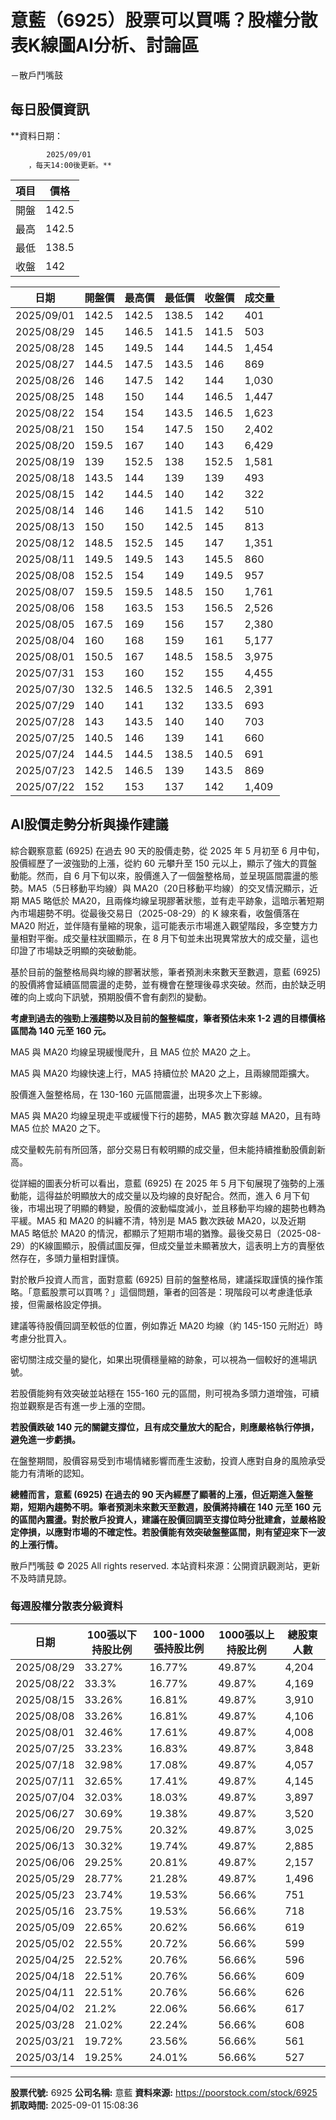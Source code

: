 # 意藍（6925）股票可以買嗎？股權分散表K線圖AI分析、討論區
－散戶鬥嘴鼓

## 每日股價資訊

**資料日期：
        
            2025/09/01
        ，每天14:00後更新。**

| 項目 | 價格 |
|------|------|
| 開盤 | 142.5 |
| 最高 | 142.5 |
| 最低 | 138.5 |
| 收盤 | 142 |

| 日期 | 開盤價 | 最高價 | 最低價 | 收盤價 | 成交量 |
|------|--------|--------|--------|--------|--------|
| 2025/09/01 | 142.5 | 142.5 | 138.5 | 142 | 401 |
| 2025/08/29 | 145 | 146.5 | 141.5 | 141.5 | 503 |
| 2025/08/28 | 145 | 149.5 | 144 | 144.5 | 1,454 |
| 2025/08/27 | 144.5 | 147.5 | 143.5 | 146 | 869 |
| 2025/08/26 | 146 | 147.5 | 142 | 144 | 1,030 |
| 2025/08/25 | 148 | 150 | 144 | 146.5 | 1,447 |
| 2025/08/22 | 154 | 154 | 143.5 | 146.5 | 1,623 |
| 2025/08/21 | 150 | 154 | 147.5 | 150 | 2,402 |
| 2025/08/20 | 159.5 | 167 | 140 | 143 | 6,429 |
| 2025/08/19 | 139 | 152.5 | 138 | 152.5 | 1,581 |
| 2025/08/18 | 143.5 | 144 | 139 | 139 | 493 |
| 2025/08/15 | 142 | 144.5 | 140 | 142 | 322 |
| 2025/08/14 | 146 | 146 | 141.5 | 142 | 510 |
| 2025/08/13 | 150 | 150 | 142.5 | 145 | 813 |
| 2025/08/12 | 148.5 | 152.5 | 145 | 147 | 1,351 |
| 2025/08/11 | 149.5 | 149.5 | 143 | 145.5 | 860 |
| 2025/08/08 | 152.5 | 154 | 149 | 149.5 | 957 |
| 2025/08/07 | 159.5 | 159.5 | 148.5 | 150 | 1,761 |
| 2025/08/06 | 158 | 163.5 | 153 | 156.5 | 2,526 |
| 2025/08/05 | 167.5 | 169 | 156 | 157 | 2,380 |
| 2025/08/04 | 160 | 168 | 159 | 161 | 5,177 |
| 2025/08/01 | 150.5 | 167 | 148.5 | 158.5 | 3,975 |
| 2025/07/31 | 153 | 160 | 152 | 155 | 4,455 |
| 2025/07/30 | 132.5 | 146.5 | 132.5 | 146.5 | 2,391 |
| 2025/07/29 | 140 | 141 | 132 | 133.5 | 693 |
| 2025/07/28 | 143 | 143.5 | 140 | 140 | 703 |
| 2025/07/25 | 140.5 | 146 | 139 | 141 | 660 |
| 2025/07/24 | 144.5 | 144.5 | 138.5 | 140.5 | 691 |
| 2025/07/23 | 142.5 | 146.5 | 139 | 143.5 | 869 |
| 2025/07/22 | 152 | 153 | 137 | 142 | 1,409 |

## AI股價走勢分析與操作建議

綜合觀察意藍 (6925) 在過去 90 天的股價走勢，從 2025 年 5 月初至 6 月中旬，股價經歷了一波強勁的上漲，從約 60 元攀升至 150 元以上，顯示了強大的買盤動能。然而，自 6 月下旬以來，股價進入了一個盤整格局，並呈現區間震盪的態勢。MA5（5日移動平均線）與 MA20（20日移動平均線）的交叉情況顯示，近期 MA5 略低於 MA20，且兩條均線呈現膠著狀態，並有走平跡象，這暗示著短期內市場趨勢不明。從最後交易日（2025-08-29）的 K 線來看，收盤價落在 MA20 附近，並伴隨有量縮的現象，這可能表示市場進入觀望階段，多空雙方力量相對平衡。成交量柱狀圖顯示，在 8 月下旬並未出現異常放大的成交量，這也印證了市場缺乏明顯的突破動能。

基於目前的盤整格局與均線的膠著狀態，筆者預測未來數天至數週，意藍 (6925) 的股價將會延續區間震盪的走勢，並有機會在整理後尋求突破。然而，由於缺乏明確的向上或向下訊號，預期股價不會有劇烈的變動。

**考慮到過去的強勁上漲趨勢以及目前的盤整幅度，筆者預估未來 1-2 週的目標價格區間為 140 元至 160 元。**

MA5 與 MA20 均線呈現緩慢爬升，且 MA5 位於 MA20 之上。

MA5 與 MA20 均線快速上行，MA5 持續位於 MA20 之上，且兩線間距擴大。

股價進入盤整格局，在 130-160 元區間震盪，出現多次上下影線。

MA5 與 MA20 均線呈現走平或緩慢下行的趨勢，MA5 數次穿越 MA20，且有時 MA5 位於 MA20 之下。

成交量較先前有所回落，部分交易日有較明顯的成交量，但未能持續推動股價創新高。

從詳細的圖表分析可以看出，意藍 (6925) 在 2025 年 5 月下旬展現了強勢的上漲動能，這得益於明顯放大的成交量以及均線的良好配合。然而，進入 6 月下旬後，市場出現了明顯的轉變，股價的波動幅度減小，並且移動平均線的趨勢也轉為平緩。MA5 和 MA20 的糾纏不清，特別是 MA5 數次跌破 MA20，以及近期 MA5 略低於 MA20 的情況，都顯示了短期市場的猶豫。最後交易日（2025-08-29）的K線圖顯示，股價試圖反彈，但成交量並未顯著放大，這表明上方的賣壓依然存在，多頭力量相對謹慎。

對於散戶投資人而言，面對意藍 (6925) 目前的盤整格局，建議採取謹慎的操作策略。「意藍股票可以買嗎？」這個問題，筆者的回答是：現階段可以考慮逢低承接，但需嚴格設定停損。

建議等待股價回調至較低的位置，例如靠近 MA20 均線（約 145-150 元附近）時考慮分批買入。

密切關注成交量的變化，如果出現價穩量縮的跡象，可以視為一個較好的進場訊號。

若股價能夠有效突破並站穩在 155-160 元的區間，則可視為多頭力道增強，可續抱並觀察是否有進一步上漲的空間。

**若股價跌破 140 元的關鍵支撐位，且有成交量放大的配合，則應嚴格執行停損，避免進一步虧損。**

在盤整期間，股價容易受到市場情緒影響而產生波動，投資人應對自身的風險承受能力有清晰的認知。

**總體而言，意藍 (6925) 在過去的 90 天內經歷了顯著的上漲，但近期進入盤整期，短期內趨勢不明。筆者預測未來數天至數週，股價將持續在 140 元至 160 元的區間內震盪。對於散戶投資人，建議在股價回調至支撐位時分批建倉，並嚴格設定停損，以應對市場的不確定性。若股價能有效突破盤整區間，則有望迎來下一波的上漲行情。**

散戶鬥嘴鼓 © 2025 All rights reserved. 本站資料來源：公開資訊觀測站，更新不及時請見諒。

### 每週股權分散表分級資料

| 日期 | 100張以下持股比例 | 100-1000張持股比例 | 1000張以上持股比例 | 總股東人數 |
|------|-------------------|--------------------|--------------------|----------|
| 2025/08/29 | 33.27% | 16.77% | 49.87% | 4,204 |
| 2025/08/22 | 33.3% | 16.77% | 49.87% | 4,169 |
| 2025/08/15 | 33.26% | 16.81% | 49.87% | 3,910 |
| 2025/08/08 | 33.26% | 16.81% | 49.87% | 4,106 |
| 2025/08/01 | 32.46% | 17.61% | 49.87% | 4,008 |
| 2025/07/25 | 33.23% | 16.83% | 49.87% | 3,848 |
| 2025/07/18 | 32.98% | 17.08% | 49.87% | 4,057 |
| 2025/07/11 | 32.65% | 17.41% | 49.87% | 4,145 |
| 2025/07/04 | 32.03% | 18.03% | 49.87% | 3,897 |
| 2025/06/27 | 30.69% | 19.38% | 49.87% | 3,520 |
| 2025/06/20 | 29.75% | 20.32% | 49.87% | 3,025 |
| 2025/06/13 | 30.32% | 19.74% | 49.87% | 2,885 |
| 2025/06/06 | 29.25% | 20.81% | 49.87% | 2,157 |
| 2025/05/29 | 28.77% | 21.28% | 49.87% | 1,496 |
| 2025/05/23 | 23.74% | 19.53% | 56.66% | 751 |
| 2025/05/16 | 23.75% | 19.53% | 56.66% | 718 |
| 2025/05/09 | 22.65% | 20.62% | 56.66% | 619 |
| 2025/05/02 | 22.55% | 20.72% | 56.66% | 599 |
| 2025/04/25 | 22.52% | 20.76% | 56.66% | 596 |
| 2025/04/18 | 22.51% | 20.76% | 56.66% | 609 |
| 2025/04/11 | 22.51% | 20.76% | 56.66% | 626 |
| 2025/04/02 | 21.2% | 22.06% | 56.66% | 617 |
| 2025/03/28 | 21.02% | 22.24% | 56.66% | 608 |
| 2025/03/21 | 19.72% | 23.56% | 56.66% | 561 |
| 2025/03/14 | 19.25% | 24.01% | 56.66% | 527 |

---

**股票代號:** 6925
**公司名稱:** 意藍
**資料來源:** https://poorstock.com/stock/6925
**抓取時間:** 2025-09-01 15:08:36